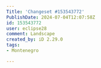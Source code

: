 ```yaml
---
Title: 'Changeset #153543772'
PublishDate: 2024-07-04T12:07:58Z
id: 153543772
user: eclipse28
comment: Landscape
created_by: iD 2.29.0
tags:
- Montenegro

---
```

